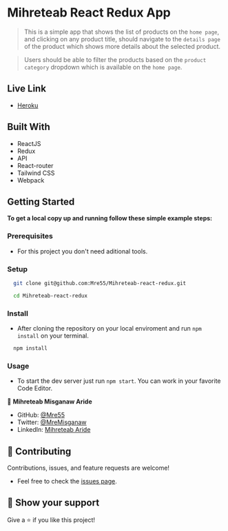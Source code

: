 # Mihreteab React Redux App

> This is a simple app that shows the list of products on the `home page`, and clicking on any product title, should navigate to the `details page` of the product which shows more details about the selected product.

> Users should be able to filter the products based on the `product category` dropdown which is available on the `home page`.


## Live Link

- [Heroku](https://mihreteab-react-redux-app.herokuapp.com/)

## Built With

- ReactJS
- Redux
- API
- React-router
- Tailwind CSS
- Webpack

## Getting Started

**To get a local copy up and running follow these simple example steps:**

### Prerequisites

- For this project you don't need aditional tools.

### Setup

``` sh 
  git clone git@github.com:Mre55/Mihreteab-react-redux.git
``` 
``` sh 
  cd Mihreteab-react-redux
```

### Install

- After cloning the repository on your local enviroment and run `npm install` on your terminal.

```sh
  npm install
```

### Usage

- To start the dev server just run `npm start`. You can work in your favorite Code Editor.


👤 **Mihreteab Misganaw Aride**

- GitHub: [@Mre55](https://github.com/Mre55)
- Twitter: [@MreMisganaw](https://twitter.com/MreMisganaw)
- LinkedIn: [Mihreteab Aride](https://www.linkedin.com/in/mihreteab-aride-86249812b/)

## 🤝 Contributing

Contributions, issues, and feature requests are welcome!

- Feel free to check the [issues page](https://github.com/Mre55/Mihreteab-react-redux/issues).


## 👏 Show your support

Give a ⭐️ if you like this project!
